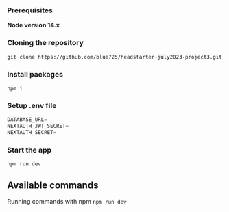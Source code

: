 
### Prerequisites

**Node version 14.x**

### Cloning the repository

```shell
git clone https://github.com/blue725/headstarter-july2023-project3.git
```

### Install packages

```shell
npm i
```

### Setup .env file


```js
DATABASE_URL=
NEXTAUTH_JWT_SECRET=
NEXTAUTH_SECRET=
```

### Start the app

```shell
npm run dev
```

## Available commands

Running commands with npm `npm run dev`


